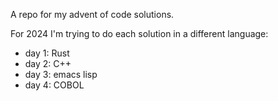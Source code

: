 A repo for my advent of code solutions.

For 2024 I'm trying to do each solution in a different language:
* day 1: Rust
* day 2: C++
* day 3: emacs lisp
* day 4: COBOL